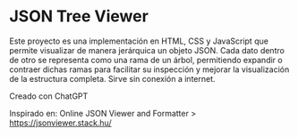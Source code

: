 # JSON Tree Viewer

Este proyecto es una implementación en HTML, CSS y JavaScript que permite
visualizar de manera jerárquica un objeto JSON. Cada dato dentro de otro se
representa como una rama de un árbol, permitiendo expandir o contraer dichas
ramas para facilitar su inspección y mejorar la visualización de la estructura
completa. Sirve sin conexión a internet.

Creado con ChatGPT

Inspirado en: Online JSON Viewer and Formatter > https://jsonviewer.stack.hu/
